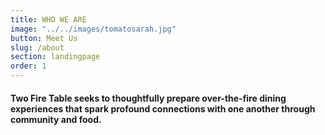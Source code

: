 ```yaml
---
title: WHO WE ARE
image: "../../images/tomatosarah.jpg"
button: Meet Us
slug: /about
section: landingpage
order: 1
---
```


#### Two Fire Table seeks to thoughtfully prepare over-the-fire dining experiences that spark profound connections with one another through community and food.
